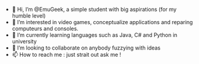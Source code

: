 - 👋 Hi, I’m @EmuGeek, a simple student with big aspirations (for my humble level)
- 👀 I’m interested in video games, conceptualize applications and reparing computeurs and consoles.
- 🌱 I’m currently learning languages such as Java, C# and Python in university
- 💞️ I’m looking to collaborate on anybody fuzzying with ideas
- 📫 How to reach me : just strait out ask me !

<!---
EmuGeek/EmuGeek is a ✨ special ✨ repository because its `README.md` (this file) appears on your GitHub profile.
You can click the Preview link to take a look at your changes.
--->
